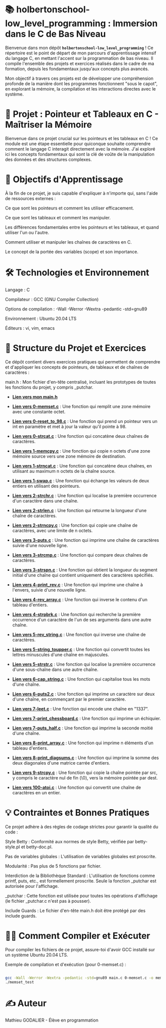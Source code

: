 # 📚 holbertonschool-low_level_programming : Immersion dans le C de Bas Niveau

Bienvenue dans mon dépôt **`holbertonschool-low_level_programming`** ! Ce répertoire est le point de départ de mon parcours d'apprentissage intensif du langage C, en mettant l'accent sur la programmation de bas niveau. Il compile l'ensemble des projets et exercices réalisés dans le cadre de ma formation, depuis les fondamentaux jusqu'aux concepts plus avancés.

Mon objectif à travers ces projets est de développer une compréhension profonde de la manière dont les programmes fonctionnent "sous le capot", en explorant la mémoire, la compilation et les interactions directes avec le système.


# 🔗 Projet : Pointeur et Tableaux en C - Maîtriser la Mémoire
Bienvenue dans ce projet crucial sur les pointeurs et les tableaux en C ! Ce module est une étape essentielle pour quiconque souhaite comprendre comment le langage C interagit directement avec la mémoire. J'ai exploré ici les concepts fondamentaux qui sont la clé de voûte de la manipulation des données et des structures complexes.

# 🎯 Objectifs d'Apprentissage
À la fin de ce projet, je suis capable d'expliquer à n'importe qui, sans l'aide de ressources externes :

Ce que sont les pointeurs et comment les utiliser efficacement.

Ce que sont les tableaux et comment les manipuler.

Les différences fondamentales entre les pointeurs et les tableaux, et quand utiliser l'un ou l'autre.

Comment utiliser et manipuler les chaînes de caractères en C.

Le concept de la portée des variables (scope) et son importance.

# 🛠️ Technologies et Environnement
Langage : C

Compilateur : GCC (GNU Compiler Collection)

Options de compilation : -Wall -Werror -Wextra -pedantic -std=gnu89

Environnement : Ubuntu 20.04 LTS

Éditeurs : vi, vim, emacs

# 📖 Structure du Projet et Exercices
Ce dépôt contient divers exercices pratiques qui permettent de comprendre et d'appliquer les concepts de pointeurs, de tableaux et de chaînes de caractères :

main.h : Mon fichier d'en-tête centralisé, incluant les prototypes de toutes les fonctions du projet, y compris _putchar.
* **[Lien vers mon main.h]()**

* **[Lien vers 0-memset.c](https://github.com/Mathieu7483/holbertonschool-low_level_programming/blob/main/pointers_arrays_strings/0-memset.c)** : Une fonction qui remplit une zone mémoire avec une constante octet.

* **[Lien vers 0-reset_to_98.c](https://github.com/Mathieu7483/holbertonschool-low_level_programming/blob/main/pointers_arrays_strings/0-reset_to_98.c)** : Une fonction qui prend un pointeur vers un int en paramètre et met à jour la valeur qu'il pointe à 98.

* **[Lien vers 0-strcat.c](https://github.com/Mathieu7483/holbertonschool-low_level_programming/blob/main/pointers_arrays_strings/0-strcat.c)** : Une fonction qui concatène deux chaînes de caractères.

* **[Lien vers 1-memcpy.c](https://github.com/Mathieu7483/holbertonschool-low_level_programming/blob/main/pointers_arrays_strings/1-memcpy.c)** : Une fonction qui copie n octets d'une zone mémoire source vers une zone mémoire de destination.

* **[Lien vers 1-strncat.c](https://github.com/Mathieu7483/holbertonschool-low_level_programming/blob/main/pointers_arrays_strings/1-strncat.c)** : Une fonction qui concatène deux chaînes, en utilisant au maximum n octets de la chaîne source.

* **[Lien vers 1-swap.c](https://github.com/Mathieu7483/holbertonschool-low_level_programming/blob/main/pointers_arrays_strings/1-swap.c)** : Une fonction qui échange les valeurs de deux entiers en utilisant des pointeurs.

* **[Lien vers 2-strchr.c](https://github.com/Mathieu7483/holbertonschool-low_level_programming/blob/main/pointers_arrays_strings/2-strchr.c)** : Une fonction qui localise la première occurrence d'un caractère dans une chaîne.

* **[Lien vers 2-strlen.c](https://github.com/Mathieu7483/holbertonschool-low_level_programming/blob/main/pointers_arrays_strings/2-strlen.c)** : Une fonction qui retourne la longueur d'une chaîne de caractères.

* **[Lien vers 2-strncpy.c](https://github.com/Mathieu7483/holbertonschool-low_level_programming/blob/main/pointers_arrays_strings/2-strncpy.c)** : Une fonction qui copie une chaîne de caractères, avec une limite de n octets.

* **[Lien vers 3-puts.c](https://github.com/Mathieu7483/holbertonschool-low_level_programming/blob/main/pointers_arrays_strings/3-puts.c)** : Une fonction qui imprime une chaîne de caractères suivie d'une nouvelle ligne.

* **[Lien vers 3-strcmp.c](https://github.com/Mathieu7483/holbertonschool-low_level_programming/blob/main/pointers_arrays_strings/3-strcmp.c)** : Une fonction qui compare deux chaînes de caractères.

* **[Lien vers 3-strspn.c](https://github.com/Mathieu7483/holbertonschool-low_level_programming/blob/main/pointers_arrays_strings/3-strspn.c)** : Une fonction qui obtient la longueur du segment initial d'une chaîne qui contient uniquement des caractères spécifiés.

* **[Lien vers 4-print_rev.c](https://github.com/Mathieu7483/holbertonschool-low_level_programming/blob/main/pointers_arrays_strings/4-print_rev.c)** : Une fonction qui imprime une chaîne à l'envers, suivie d'une nouvelle ligne.

* **[Lien vers 4-rev_array.c](https://github.com/Mathieu7483/holbertonschool-low_level_programming/blob/main/pointers_arrays_strings/4-rev_array.c)** : Une fonction qui inverse le contenu d'un tableau d'entiers.

* **[Lien vers 4-strpbrk.c](https://github.com/Mathieu7483/holbertonschool-low_level_programming/blob/main/pointers_arrays_strings/4-strpbrk.c)** : Une fonction qui recherche la première occurrence d'un caractère de l'un de ses arguments dans une autre chaîne.

* **[Lien vers 5-rev_string.c](https://github.com/Mathieu7483/holbertonschool-low_level_programming/blob/main/pointers_arrays_strings/5-rev_string.c)** : Une fonction qui inverse une chaîne de caractères.

* **[Lien vers 5-string_toupper.c](https://github.com/Mathieu7483/holbertonschool-low_level_programming/blob/main/pointers_arrays_strings/5-string_toupper.c)** : Une fonction qui convertit toutes les lettres minuscules d'une chaîne en majuscules.

* **[Lien vers 5-strstr.c](https://github.com/Mathieu7483/holbertonschool-low_level_programming/blob/main/pointers_arrays_strings/5-strstr.c)** : Une fonction qui localise la première occurrence d'une sous-chaîne dans une autre chaîne.

* **[Lien vers 6-cap_string.c](https://github.com/Mathieu7483/holbertonschool-low_level_programming/blob/main/pointers_arrays_strings/6-cap_string.c)** : Une fonction qui capitalise tous les mots d'une chaîne.

* **[Lien vers 6-puts2.c](https://github.com/Mathieu7483/holbertonschool-low_level_programming/blob/main/pointers_arrays_strings/6-puts2.c)** : Une fonction qui imprime un caractère sur deux d'une chaîne, en commençant par le premier caractère.

* **[Lien vers 7-leet.c](https://github.com/Mathieu7483/holbertonschool-low_level_programming/blob/main/pointers_arrays_strings/7-leet.c)** : Une fonction qui encode une chaîne en "1337".

* **[Lien vers 7-print_chessboard.c](https://github.com/Mathieu7483/holbertonschool-low_level_programming/blob/main/pointers_arrays_strings/7-print_chessboard.c)** : Une fonction qui imprime un échiquier.

* **[Lien vers 7-puts_half.c](https://github.com/Mathieu7483/holbertonschool-low_level_programming/blob/main/pointers_arrays_strings/7-puts_half.c)** : Une fonction qui imprime la seconde moitié d'une chaîne.

* **[Lien vers 8-print_array.c](https://github.com/Mathieu7483/holbertonschool-low_level_programming/blob/main/pointers_arrays_strings/8-print_array.c)** : Une fonction qui imprime n éléments d'un tableau d'entiers.

* **[Lien vers 8-print_diagsums.c](https://github.com/Mathieu7483/holbertonschool-low_level_programming/blob/main/pointers_arrays_strings/8-print_diagsums.c)** : Une fonction qui imprime la somme des deux diagonales d'une matrice carrée d'entiers.

* **[Lien vers 9-strcpy.c](https://github.com/Mathieu7483/holbertonschool-low_level_programming/blob/main/pointers_arrays_strings/9-strcpy.c)** : Une fonction qui copie la chaîne pointée par src, y compris le caractère nul de fin (\0), vers la mémoire pointée par dest.

* **[Lien vers 100-atoi.c](https://github.com/Mathieu7483/holbertonschool-low_level_programming/blob/main/pointers_arrays_strings/100-atoi.c)** : Une fonction qui convertit une chaîne de caractères en un entier.


# 💡 Contraintes et Bonnes Pratiques
Ce projet adhère à des règles de codage strictes pour garantir la qualité du code :

Style Betty : Conformité aux normes de style Betty, vérifiée par betty-style.pl et betty-doc.pl.

Pas de variables globales : L'utilisation de variables globales est proscrite.

Modularité : Pas plus de 5 fonctions par fichier.

Interdiction de la Bibliothèque Standard : L'utilisation de fonctions comme printf, puts, etc., est formellement proscrite. Seule la fonction _putchar est autorisée pour l'affichage.

_putchar : Cette fonction est utilisée pour toutes les opérations d'affichage (le fichier _putchar.c n'est pas à pousser).

Include Guards : Le fichier d'en-tête main.h doit être protégé par des include guards.

# 👨‍💻 Comment Compiler et Exécuter
Pour compiler les fichiers de ce projet, assure-toi d'avoir GCC installé sur un système Ubuntu 20.04 LTS.

Exemple de compilation et d'exécution (pour 0-memset.c) :

```bash

gcc -Wall -Werror -Wextra -pedantic -std=gnu89 main.c 0-memset.c -o memset_test
./memset_test
```

# ✍️ Auteur
Mathieu GODALIER - Élève en programmation
